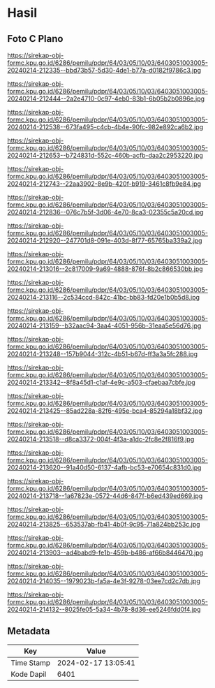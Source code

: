 # Hasil

## Foto C Plano

https://sirekap-obj-formc.kpu.go.id/6286/pemilu/pdpr/64/03/05/10/03/6403051003005-20240214-212335--bbd73b57-5d30-4de1-b77a-d0182f9786c3.jpg

https://sirekap-obj-formc.kpu.go.id/6286/pemilu/pdpr/64/03/05/10/03/6403051003005-20240214-212444--2a2e4710-0c97-4eb0-83b1-6b05b2b0896e.jpg

https://sirekap-obj-formc.kpu.go.id/6286/pemilu/pdpr/64/03/05/10/03/6403051003005-20240214-212538--673fa495-c4cb-4b4e-90fc-982e892ca6b2.jpg

https://sirekap-obj-formc.kpu.go.id/6286/pemilu/pdpr/64/03/05/10/03/6403051003005-20240214-212653--b724831d-552c-460b-acfb-daa2c2953220.jpg

https://sirekap-obj-formc.kpu.go.id/6286/pemilu/pdpr/64/03/05/10/03/6403051003005-20240214-212743--22aa3902-8e9b-420f-b919-3461c8fb9e84.jpg

https://sirekap-obj-formc.kpu.go.id/6286/pemilu/pdpr/64/03/05/10/03/6403051003005-20240214-212836--076c7b5f-3d06-4e70-8ca3-02355c5a20cd.jpg

https://sirekap-obj-formc.kpu.go.id/6286/pemilu/pdpr/64/03/05/10/03/6403051003005-20240214-212920--247701d8-091e-403d-8f77-65765ba339a2.jpg

https://sirekap-obj-formc.kpu.go.id/6286/pemilu/pdpr/64/03/05/10/03/6403051003005-20240214-213016--2c817009-9a69-4888-876f-8b2c866530bb.jpg

https://sirekap-obj-formc.kpu.go.id/6286/pemilu/pdpr/64/03/05/10/03/6403051003005-20240214-213116--2c534ccd-842c-41bc-bb83-fd20e1b0b5d8.jpg

https://sirekap-obj-formc.kpu.go.id/6286/pemilu/pdpr/64/03/05/10/03/6403051003005-20240214-213159--b32aac94-3aa4-4051-956b-31eaa5e56d76.jpg

https://sirekap-obj-formc.kpu.go.id/6286/pemilu/pdpr/64/03/05/10/03/6403051003005-20240214-213248--157b9044-312c-4b51-b67d-ff3a3a5fc288.jpg

https://sirekap-obj-formc.kpu.go.id/6286/pemilu/pdpr/64/03/05/10/03/6403051003005-20240214-213342--8f8a45d1-c1af-4e9c-a503-cfaebaa7cbfe.jpg

https://sirekap-obj-formc.kpu.go.id/6286/pemilu/pdpr/64/03/05/10/03/6403051003005-20240214-213425--85ad228a-82f6-495e-bca4-85294a18bf32.jpg

https://sirekap-obj-formc.kpu.go.id/6286/pemilu/pdpr/64/03/05/10/03/6403051003005-20240214-213518--d8ca3372-004f-4f3a-a1dc-2fc8e2f816f9.jpg

https://sirekap-obj-formc.kpu.go.id/6286/pemilu/pdpr/64/03/05/10/03/6403051003005-20240214-213620--91a40d50-6137-4afb-bc53-e70654c831d0.jpg

https://sirekap-obj-formc.kpu.go.id/6286/pemilu/pdpr/64/03/05/10/03/6403051003005-20240214-213718--1a67823e-0572-44d6-847f-b6ed439ed669.jpg

https://sirekap-obj-formc.kpu.go.id/6286/pemilu/pdpr/64/03/05/10/03/6403051003005-20240214-213825--653537ab-fb41-4b0f-9c95-71a824bb253c.jpg

https://sirekap-obj-formc.kpu.go.id/6286/pemilu/pdpr/64/03/05/10/03/6403051003005-20240214-213903--ad4babd9-fe1b-459b-b486-af66b8446470.jpg

https://sirekap-obj-formc.kpu.go.id/6286/pemilu/pdpr/64/03/05/10/03/6403051003005-20240214-214035--1979023b-fa5a-4e3f-9278-03ee7cd2c7db.jpg

https://sirekap-obj-formc.kpu.go.id/6286/pemilu/pdpr/64/03/05/10/03/6403051003005-20240214-214132--8025fe05-5a34-4b78-8d36-ee5246fdd0f4.jpg


## Metadata

| Key        | Value               |
| ---------- | ------------------- |
| Time Stamp | 2024-02-17 13:05:41 |
| Kode Dapil | 6401                |



